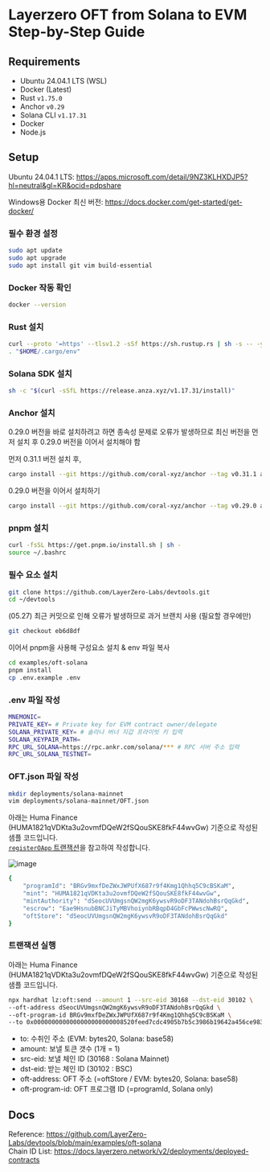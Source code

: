 # Layerzero OFT from Solana to EVM Step-by-Step Guide
## Requirements

- Ubuntu 24.04.1 LTS (WSL)
- Docker (Latest)
- Rust `v1.75.0`
- Anchor `v0.29`
- Solana CLI `v1.17.31`
- Docker
- Node.js

## Setup
Ubuntu 24.04.1 LTS: https://apps.microsoft.com/detail/9NZ3KLHXDJP5?hl=neutral&gl=KR&ocid=pdpshare

Windows용 Docker 최신 버전: https://docs.docker.com/get-started/get-docker/

### 필수 환경 설정

```bash
sudo apt update
sudo apt upgrade
sudo apt install git vim build-essential
```

### Docker 작동 확인

```bash
docker --version
```

### Rust 설치

```bash
curl --proto '=https' --tlsv1.2 -sSf https://sh.rustup.rs | sh -s -- -y
. "$HOME/.cargo/env"
```

### Solana SDK 설치

```bash
sh -c "$(curl -sSfL https://release.anza.xyz/v1.17.31/install)"
```

### Anchor 설치

0.29.0 버전을 바로 설치하려고 하면 종속성 문제로 오류가 발생하므로 최신 버전을 먼저 설치 후 0.29.0 버전을 이어서 설치해야 함

먼저 0.31.1 버전 설치 후,
```bash
cargo install --git https://github.com/coral-xyz/anchor --tag v0.31.1 anchor-cli --locked
```

0.29.0 버전을 이어서 설치하기
```bash
cargo install --git https://github.com/coral-xyz/anchor --tag v0.29.0 anchor-cli --locked
```

### pnpm 설치

```bash
curl -fsSL https://get.pnpm.io/install.sh | sh -
source ~/.bashrc
```

### 필수 요소 설치

```bash
git clone https://github.com/LayerZero-Labs/devtools.git
cd ~/devtools
```

(05.27) 최근 커밋으로 인해 오류가 발생하므로 과거 브랜치 사용 (필요할 경우에만)  
```bash
git checkout eb6d8df
```

이어서 pnpm을 사용해 구성요소 설치 & env 파일 복사   
```bash
cd examples/oft-solana
pnpm install
cp .env.example .env
```

### .env 파일 작성 

```bash
MNEMONIC=
PRIVATE_KEY= # Private key for EVM contract owner/delegate
SOLANA_PRIVATE_KEY= # 솔라나 버너 지갑 프라이빗 키 입력
SOLANA_KEYPAIR_PATH=
RPC_URL_SOLANA=https://rpc.ankr.com/solana/*** # RPC 서버 주소 입력
RPC_URL_SOLANA_TESTNET=
```

### OFT.json 파일 작성

```bash
mkdir deployments/solana-mainnet
vim deployments/solana-mainnet/OFT.json
```

아래는 Huma Finance (HUMA1821qVDKta3u2ovmfDQeW2fSQouSKE8fkF44wvGw) 기준으로 작성된 샘플 코드입니다.  
[`registerOApp` 트랜잭션](https://solscan.io/tx/2N5XdL59wRMaowNsMjiH3E9bTwuDxfVk53t4GkLznjctswRpqHGgGai5eVV4cZNKHjhhygEJT8S1GACt1R4QVrLg)을 참고하여 작성합니다.  

![image](https://github.com/user-attachments/assets/f480528a-934a-499a-9867-88254e493394)

```bash
{
    "programId": "BRGv9mxfDeZWxJWPUfX687r9f4Kmg1Qhhq5C9cBSKaM",
    "mint": "HUMA1821qVDKta3u2ovmfDQeW2fSQouSKE8fkF44wvGw",
    "mintAuthority": "dSeocUVUmgsnQW2mgK6ywsvR9oDF3TANdohBsrQqGkd",
    "escrow": "Eae9HsnubBNCJiTyMBVhoiynbRBqpD4GbFcPWwscNwRQ",
    "oftStore": "dSeocUVUmgsnQW2mgK6ywsvR9oDF3TANdohBsrQqGkd"
}
```

### 트랜잭션 실행
아래는 Huma Finance (HUMA1821qVDKta3u2ovmfDQeW2fSQouSKE8fkF44wvGw) 기준으로 작성된 샘플 코드입니다.  
```bash
npx hardhat lz:oft:send --amount 1 --src-eid 30168 --dst-eid 30102 \
--oft-address dSeocUVUmgsnQW2mgK6ywsvR9oDF3TANdohBsrQqGkd \
--oft-program-id BRGv9mxfDeZWxJWPUfX687r9f4Kmg1Qhhq5C9cBSKaM \
--to 0x0000000000000000000000008520feed7cdc4905b7b5c3986b19642a456ce983 --compute-unit-price-scale-factor 10
```

- to: 수취인 주소 (EVM: bytes20, Solana: base58)  
- amount: 보낼 토큰 갯수 (1개 = 1)  
- src-eid: 보낼 체인 ID (30168 : Solana Mainnet)  
- dst-eid: 받는 체인 ID (30102 : BSC)  
- oft-address: OFT 주소 (=oftStore / EVM: bytes20, Solana: base58)  
- oft-program-id: OFT 프로그램 ID (=programId, Solana only)

## Docs
Reference: https://github.com/LayerZero-Labs/devtools/blob/main/examples/oft-solana  
Chain ID List: https://docs.layerzero.network/v2/deployments/deployed-contracts

